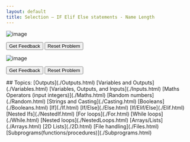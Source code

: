 ```yaml
---
layout: default
title: Selection – IF Elif Else statements - Name Length
---
```


![image](https://user-images.githubusercontent.com/68385109/232047208-f73d077b-27d4-480b-a28d-4dcad97b33a2.png)
<div id="0-sortableTrash" class="sortable-code"></div> 
<div id="0-sortable" class="sortable-code"></div> 
<div style="clear:both;"></div> 
<p> 
    <input id="0-feedbackLink" value="Get Feedback" type="button" /> 
    <input id="0-newInstanceLink" value="Reset Problem" type="button" /> 
</p> 
<script type="text/javascript"> 
(function(){
  var initial = "print(&quot;Hello mortal, I am pythongarobtrabatron v11112.&quot;)\n" +
    "name = input(&quot;What is your name? &quot;)\n" +
    "nameLength = len(name)\n" +
    "#Output different responses depending on name length\n" +
    "if nameLength &lt; 4: \n" +
    "  print(&quot;Wow, you have a short name!&quot;)\n" +
    "elif (nameLength &gt;= 4 and nameLength &lt; 7):\n" +
    "  print(&quot;I think that is an average length name!&quot;)\n" +
    "else:\n" +
    "  print(&quot;What a long name!&quot;)";
  var parsonsPuzzle = new ParsonsWidget({
    "sortableId": "0-sortable",
    "max_wrong_lines": 10,
    "grader": ParsonsWidget._graders.LineBasedGrader,
    "exec_limit": 2500,
    "can_indent": true,
    "x_indent": 50,
    "lang": "en",
    "show_feedback": true
  });
  parsonsPuzzle.init(initial);
  parsonsPuzzle.shuffleLines();
  $("#0-newInstanceLink").click(function(event){ 
      event.preventDefault(); 
      parsonsPuzzle.shuffleLines(); 
  }); 
  $("#0-feedbackLink").click(function(event){ 
      event.preventDefault(); 
      parsonsPuzzle.getFeedback(); 
  }); 
})(); 
</script>


![image](https://user-images.githubusercontent.com/68385109/232049625-284f8228-2de6-4745-8e4b-4fd989337c04.png)

<div id="1-sortableTrash" class="sortable-code"></div> 
<div id="1-sortable" class="sortable-code"></div> 
<div style="clear:both;"></div> 
<p> 
    <input id="1-feedbackLink" value="Get Feedback" type="button" /> 
    <input id="1-newInstanceLink" value="Reset Problem" type="button" /> 
</p> 
<script type="text/javascript"> 
(function(){
  var initial = "#Menu Selection at the overpriced cafe.\n" +
    "print(&quot;---MENU---\n1.Coffee\n2.Hot Chocolate\n3.Milk Tea\n4.Bubble Tea\n\n&quot;)\n" +
    "myChoice = int(input(&quot;What would you like to order? Enter number: &quot;))\n" +
    "if (myChoice == 1):\n" +
    "  print(&quot;A cup of coffee! Very nice. £100 please.&quot;)\n" +
    "elif (myChoice == 2):\n" +
    "  print(&quot;Hot Chocolate coming up! £30 please&quot;)\n" +
    "elif (myChoice == 3):\n" +
    "  print(&quot;Tea coming up! It is my specialty! So... £200 please!&quot;)\n" +
    "elif (myChoice == 4):\n" +
    "  print(&quot;Bubble Tea ... sorry, we ran out.&quot;)\n" +
    "else:\n" +
    "  print(&quot;Sorry, I didn&#039;t understand that. Good day.&quot;)\n" +
    "  ";
  var parsonsPuzzle = new ParsonsWidget({
    "sortableId": "1-sortable",
    "max_wrong_lines": 10,
    "grader": ParsonsWidget._graders.LineBasedGrader,
    "exec_limit": 2500,
    "can_indent": true,
    "x_indent": 50,
    "lang": "en",
    "show_feedback": true
  });
  parsonsPuzzle.init(initial);
  parsonsPuzzle.shuffleLines();
  $("#1-newInstanceLink").click(function(event){ 
      event.preventDefault(); 
      parsonsPuzzle.shuffleLines(); 
  }); 
  $("#1-feedbackLink").click(function(event){ 
      event.preventDefault(); 
      parsonsPuzzle.getFeedback(); 
  }); 
})(); 
</script>
## Topics:
[Outputs](./Outputs.html)
[Variables and Outputs](./Variables.html)
[Variables, Outputs, and Inputs](./Inputs.html)
[Maths Operators (input integers)](./Maths.html)
[Random numbers](./Random.html)
[Strings and Casting](./Casting.html)
[Booleans](./Booleans.html)
[If](./If.html)
[If/Else](./Else.html)
[If/Elif/Else](./Elif.html)
[Nested Ifs](./NestedIf.html)
[For loops](./For.html)
[While loops](./While.html)
[Nested loops](./NestedLoops.html)
[Arrays/Lists](./Arrays.html)
[2D Lists](./2D.html)
[File handling](./Files.html)
[Subprograms(functions/procedures)](./Subprograms.html)
